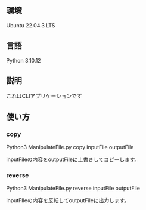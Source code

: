 ## 環境
Ubuntu 22.04.3 LTS

## 言語
Python  3.10.12

## 説明
これはCLIアプリケーションです


## 使い方

### copy
Python3 ManipulateFile.py copy inputFile outputFile

inputFileの内容をoutputFileに上書きしてコピーします。

### reverse
Python3 ManipulateFile.py reverse inputFile outputFile

inputFIleの内容を反転してoutputFileに出力します。

